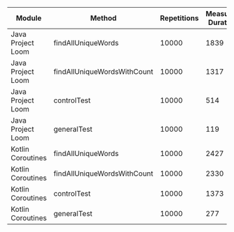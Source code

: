 | Module | Method | Repetitions | Measured Duration | Machine |
|---|---|---|---|---|
| Java Project Loom | findAllUniqueWords | 10000 | 1839 | Prototype |
| Java Project Loom | findAllUniqueWordsWithCount | 10000 | 1317 | Prototype |
| Java Project Loom | controlTest | 10000 | 514 | Prototype |
| Java Project Loom | generalTest | 10000 | 119 | Prototype |
| Kotlin Coroutines | findAllUniqueWords | 10000 | 2427 | Prototype |
| Kotlin Coroutines | findAllUniqueWordsWithCount | 10000 | 2330 | Prototype |
| Kotlin Coroutines | controlTest | 10000 | 1373 | Prototype |
| Kotlin Coroutines | generalTest | 10000 | 277 | Prototype |
